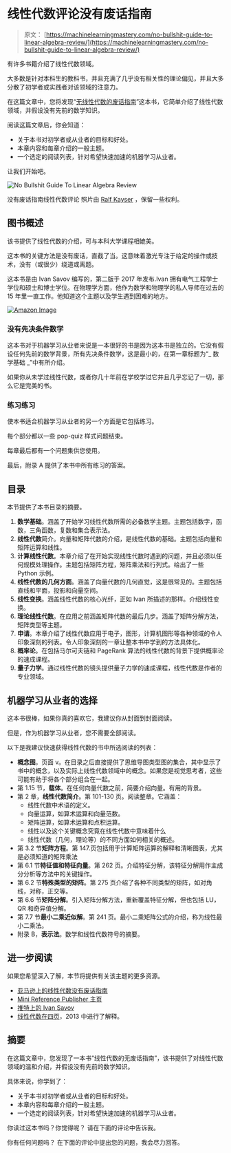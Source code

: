 # 线性代数评论没有废话指南

> 原文： [https://machinelearningmastery.com/no-bullshit-guide-to-linear-algebra-review/](https://machinelearningmastery.com/no-bullshit-guide-to-linear-algebra-review/)

有许多书籍介绍了线性代数领域。

大多数是针对本科生的教科书，并且充满了几乎没有相关性的理论偏见，并且大多分散了初学者或实践者对该领域的注意力。

在这篇文章中，您将发现“[无线性代数的废话指南](http://www.amazon.com/dp/0992001021?tag=inspiredalgor-20)”这本书，它简单介绍了线性代数领域，并假设没有先前的数学知识。

阅读这篇文章后，你会知道：

*   关于本书对初学者或从业者的目标和好处。
*   本章内容和每章介绍的一般主题。
*   一个选定的阅读列表，针对希望快速加速的机器学习从业者。

让我们开始吧。

![No Bullshit Guide To Linear Algebra Review](img/47d688f5a73ba57fef3bf269190866bf.jpg)

没有废话指南线性代数评论
照片由 [Ralf Kayser](https://www.flickr.com/photos/ralky/7233272960/) ，保留一些权利。

## 图书概述

该书提供了线性代数的介绍，可与本科大学课程相媲美。

这本书的关键方法是没有废话，直截了当。这意味着激光专注于给定的操作或技术，没有（或很少）绕道或离题。

这本书是由 Ivan Savov 编写的，第二版于 2017 年发布.Ivan 拥有电气工程学士学位和硕士和博士学位。在物理学方面，他作为数学和物理学的私人导师在过去的 15 年里一直工作。他知道这个主题以及学生遇到困难的地方。

[![Amazon Image](img/6d7cdfac767aacc713fa2457b5d6d258.jpg)](http://www.amazon.com/dp/0992001021?tag=inspiredalgor-20)

### 没有先决条件数学

这本书对于机器学习从业者来说是一本很好的书是因为这本书是独立的。它没有假设任何先前的数学背景，所有先决条件数学，这是最小的，在第一章标题为“_ 数学基础 _”中有所介绍。

如果你从未学过线性代数，或者你几十年前在学校学过它并且几乎忘记了一切，那么它是完美的书。

### 练习练习

使本书适合机器学习从业者的另一个方面是它包括练习。

每个部分都以一些 pop-quiz 样式问题结束。

每章最后都有一个问题集供您使用。

最后，附录 A 提供了本书中所有练习的答案。

## 目录

本节提供了本书目录的摘要。

1.  **数学基础**。涵盖了开始学习线性代数所需的必备数学主题。主题包括数字，函数，三角函数，复数和集合表示法。
2.  **线性代数**简介。向量和矩阵代数的介绍，是线性代数的基础。主题包括向量和矩阵运算和线性。
3.  **计算线性代数**。本章介绍了在开始实现线性代数时遇到的问题，并且必须以任何规模处理操作。主题包括矩阵方程，矩阵乘法和行列式。给出了一些 Python 示例。
4.  **线性代数的几何方面**。涵盖了向量代数的几何直觉，这是很常见的。主题包括直线和平面，投影和向量空间。
5.  **线性变换**。涵盖线性代数的核心光纤，正如 Ivan 所描述的那样。介绍线性变换。
6.  **理论线性代数**。在应用之前涵盖矩阵代数的最后几步。涵盖了矩阵分解方法，矩阵类型等主题。
7.  **申请**。本章介绍了线性代数应用于电子，图形，计算机图形等各种领域的令人印象深刻的列表。令人印象深刻的一章让整本书中学到的方法具体化。
8.  **概率论**。在包括马尔可夫链和 PageRank 算法的线性代数的背景下提供概率论的速成课程。
9.  **量子力学**。通过线性代数的镜头提供量子力学的速成课程，线性代数是作者的专业领域。

## 机器学习从业者的选择

这本书很棒，如果你真的喜欢它，我建议你从封面到封面阅读。

但是，作为机器学习从业者，您不需要全部阅读。

以下是我建议快速获得线性代数的书中所选阅读的列表：

*   **概念图**。页面 v。在目录之后直接提供了思维导图类型图的集合，其中显示了书中的概念，以及实际上线性代数领域中的概念。如果您是视觉思考者，这些可能有助于将各个部分组合在一起。
*   第 1.15 节，**载体**。在任何向量代数之前，简要介绍向量。有用的背景。
*   第 2 章，**线性代数简介**。第 101-130 页。阅读整章。它涵盖：
    *   线性代数中术语的定义。
    *   向量运算，如算术运算和向量范数。
    *   矩阵运算，如算术运算和点积运算。
    *   线性以及这个关键概念究竟在线性代数中意味着什么
    *   线性代数（几何，理论等）的不同方面如何相关的概述。
*   第 3.2 节**矩阵方程**。第 147.页包括用于计算矩阵运算的解释和清晰图表，尤其是必须知道的矩阵乘法
*   第 6.1 节**特征值和特征向量**。第 262 页。介绍特征分解，该特征分解用作主成分分析等方法中的关键操作。
*   第 6.2 节**特殊类型的矩阵**。第 275 页介绍了各种不同类型的矩阵，如对角线，对称，正交等。
*   第 6.6 节**矩阵分解**。引入矩阵分解方法，重新覆盖特征分解，但也包括 LU，QR 和奇异值分解。
*   第 7.7 节**最小二乘近似解**。第 241 页。最小二乘矩阵公式的介绍，称为线性最小二乘法。
*   附录 B，**表示法**。数学和线性代数符号的摘要。

## 进一步阅读

如果您希望深入了解，本节将提供有关该主题的更多资源。

*   [亚马逊上的线性代数没有废话指南](http://amzn.to/2k76D4C)
*   [Mini Reference Publisher 主页](https://minireference.com/)
*   [推特上的 Ivan Savov](https://twitter.com/mcgillweb)
*   [线性代数在四页](https://minireference.com/blog/linear-algebra-tutorial/)，2013 中进行了解释。

## 摘要

在这篇文章中，您发现了一本书“线性代数的无废话指南”，该书提供了对线性代数领域的温和介绍，并假设没有先前的数学知识。

具体来说，你学到了：

*   关于本书对初学者或从业者的目标和好处。
*   本章内容和每章介绍的一般主题。
*   一个选定的阅读列表，针对希望快速加速的机器学习从业者。

你读过这本书吗？你觉得呢？
请在下面的评论中告诉我。

你有任何问题吗？
在下面的评论中提出您的问题，我会尽力回答。